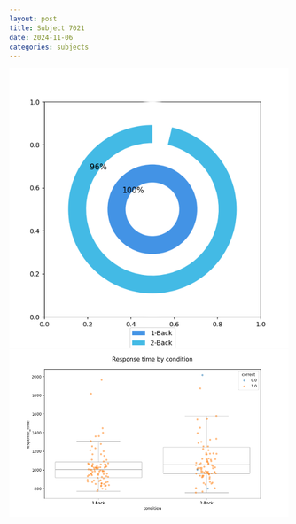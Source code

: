 ```yaml
---
layout: post
title: Subject 7021
date: 2024-11-06
categories: subjects
---
```


![](data/7021/run-34/7021_accuracy_by_condition.png)
![](data/7021/run-34/7021_response_time_by_condition.png)
